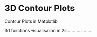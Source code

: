 # 3D Contour Plots
Contour Plots in Matplotlib 

3d functions visualisation in 2d..................... 
